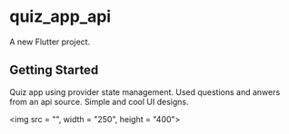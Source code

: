 # quiz_app_api

A new Flutter project.

## Getting Started

Quiz app using provider state management.
Used questions and anwers from an api source.
Simple and cool UI designs.

<img src = "", width = "250", height = "400">
